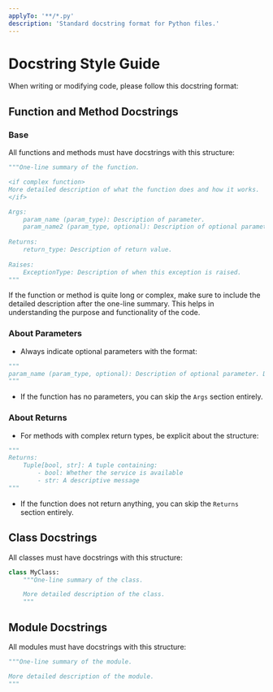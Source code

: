 ```yaml
---
applyTo: '**/*.py'
description: 'Standard docstring format for Python files.'
---
```


# Docstring Style Guide

When writing or modifying code, please follow this docstring format:

## Function and Method Docstrings

### Base

All functions and methods must have docstrings with this structure:
```python
"""One-line summary of the function.

<if complex function>
More detailed description of what the function does and how it works.
</if>

Args:
    param_name (param_type): Description of parameter.
    param_name2 (param_type, optional): Description of optional parameter.
    
Returns:
    return_type: Description of return value.
    
Raises:
    ExceptionType: Description of when this exception is raised.
"""
```

If the function or method is quite long or complex, make sure to include the detailed description after the one-line summary.
This helps in understanding the purpose and functionality of the code.

### About Parameters

- Always indicate optional parameters with the format:

```python
"""
param_name (param_type, optional): Description of optional parameter. Defaults to <default_value>.
"""
```

- If the function has no parameters, you can skip the `Args` section entirely.

### About Returns

- For methods with complex return types, be explicit about the structure:

```python
"""
Returns:
    Tuple[bool, str]: A tuple containing:
        - bool: Whether the service is available
        - str: A descriptive message
"""
```

- If the function does not return anything, you can skip the `Returns` section entirely.

## Class Docstrings

All classes must have docstrings with this structure:

```python
class MyClass:
    """One-line summary of the class.

    More detailed description of the class.
    """
```

## Module Docstrings

All modules must have docstrings with this structure:

```python
"""One-line summary of the module.

More detailed description of the module.
"""
```



